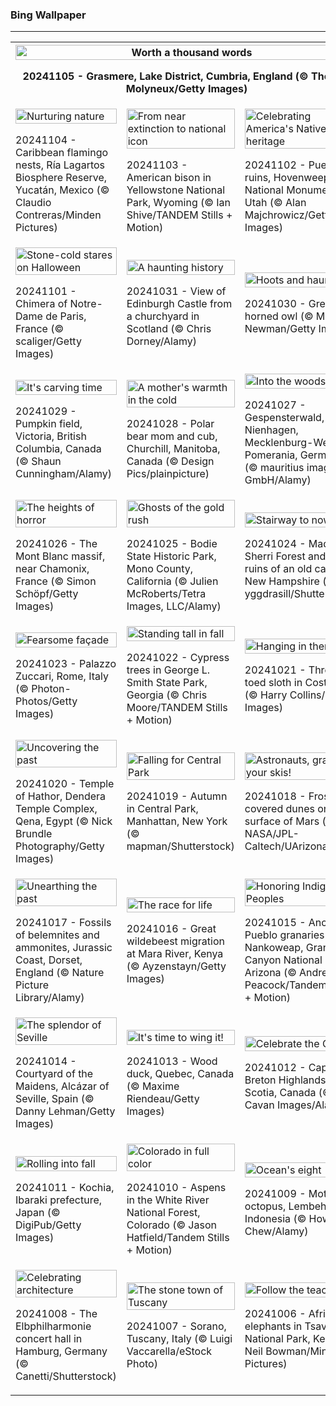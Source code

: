 <h3>
 Bing Wallpaper
</h3>
<hr/>
<table>
<tr>
<th colspan="3">
<img alt="Worth a thousand words" src="https://www.bing.com/th?id=OHR.CumbriaAutumn_EN-US4102686749_UHD.jpg&amp;rf=LaDigue_UHD.jpg&amp;pid=hp&amp;w=3840&amp;h=2160&amp;rs=1&amp;c=4" width="100%"/><p>20241105 - Grasmere, Lake District, Cumbria, England (© Thomas Molyneux/Getty Images)</p></th>
</tr>
<tr>
<td><img alt="Nurturing nature" src="https://www.bing.com/th?id=OHR.YucatanBiosphere_EN-US4019968428_UHD.jpg&amp;rf=LaDigue_UHD.jpg&amp;pid=hp&amp;w=3840&amp;h=2160&amp;rs=1&amp;c=4" width="100%"/><p>20241104 - Caribbean flamingo nests, Ría Lagartos Biosphere Reserve, Yucatán, Mexico (© Claudio Contreras/Minden Pictures)</p></td>
<td><img alt="From near extinction to national icon" src="https://www.bing.com/th?id=OHR.BisonYellowstone_EN-US4259322652_UHD.jpg&amp;rf=LaDigue_UHD.jpg&amp;pid=hp&amp;w=3840&amp;h=2160&amp;rs=1&amp;c=4" width="100%"/><p>20241103 - American bison in Yellowstone National Park, Wyoming (© Ian Shive/TANDEM Stills + Motion)</p></td>
<td><img alt="Celebrating America's Native heritage" src="https://www.bing.com/th?id=OHR.HovenweepRuins_EN-US3883549583_UHD.jpg&amp;rf=LaDigue_UHD.jpg&amp;pid=hp&amp;w=3840&amp;h=2160&amp;rs=1&amp;c=4" width="100%"/><p>20241102 - Pueblo ruins, Hovenweep National Monument, Utah (© Alan Majchrowicz/Getty Images)</p></td>
</tr>
<tr>
<td><img alt="Stone-cold stares on Halloween" src="https://www.bing.com/th?id=OHR.GargoyleParis_EN-US4049828558_UHD.jpg&amp;rf=LaDigue_UHD.jpg&amp;pid=hp&amp;w=3840&amp;h=2160&amp;rs=1&amp;c=4" width="100%"/><p>20241101 - Chimera of Notre-Dame de Paris, France (© scaliger/Getty Images)</p></td>
<td><img alt="A haunting history" src="https://www.bing.com/th?id=OHR.HauntedEdinburgh_EN-US3906244993_UHD.jpg&amp;rf=LaDigue_UHD.jpg&amp;pid=hp&amp;w=3840&amp;h=2160&amp;rs=1&amp;c=4" width="100%"/><p>20241031 - View of Edinburgh Castle from a churchyard in Scotland (© Chris Dorney/Alamy)</p></td>
<td><img alt="Hoots and haunts" src="https://www.bing.com/th?id=OHR.GreatOwl_EN-US3778222109_UHD.jpg&amp;rf=LaDigue_UHD.jpg&amp;pid=hp&amp;w=3840&amp;h=2160&amp;rs=1&amp;c=4" width="100%"/><p>20241030 - Great horned owl (© Mark Newman/Getty Images)</p></td>
</tr>
<tr>
<td><img alt="It's carving time" src="https://www.bing.com/th?id=OHR.PumpkinMist_EN-US3686565863_UHD.jpg&amp;rf=LaDigue_UHD.jpg&amp;pid=hp&amp;w=3840&amp;h=2160&amp;rs=1&amp;c=4" width="100%"/><p>20241029 - Pumpkin field, Victoria, British Columbia, Canada (© Shaun Cunningham/Alamy)</p></td>
<td><img alt="A mother's warmth in the cold" src="https://www.bing.com/th?id=OHR.PolarBearHug_EN-US3461212514_UHD.jpg&amp;rf=LaDigue_UHD.jpg&amp;pid=hp&amp;w=3840&amp;h=2160&amp;rs=1&amp;c=4" width="100%"/><p>20241028 - Polar bear mom and cub, Churchill, Manitoba, Canada (© Design Pics/plainpicture)</p></td>
<td><img alt="Into the woods" src="https://www.bing.com/th?id=OHR.GhostForest_EN-US3389955484_UHD.jpg&amp;rf=LaDigue_UHD.jpg&amp;pid=hp&amp;w=3840&amp;h=2160&amp;rs=1&amp;c=4" width="100%"/><p>20241027 - Gespensterwald, Nienhagen, Mecklenburg-West Pomerania, Germany (© mauritius images GmbH/Alamy)</p></td>
</tr>
<tr>
<td><img alt="The heights of horror" src="https://www.bing.com/th?id=OHR.MontBlancMassif_EN-US3284638409_UHD.jpg&amp;rf=LaDigue_UHD.jpg&amp;pid=hp&amp;w=3840&amp;h=2160&amp;rs=1&amp;c=4" width="100%"/><p>20241026 - The Mont Blanc massif, near Chamonix, France (© Simon Schöpf/Getty Images)</p></td>
<td><img alt="Ghosts of the gold rush" src="https://www.bing.com/th?id=OHR.BodieCalifornia_EN-US3185568116_UHD.jpg&amp;rf=LaDigue_UHD.jpg&amp;pid=hp&amp;w=3840&amp;h=2160&amp;rs=1&amp;c=4" width="100%"/><p>20241025 - Bodie State Historic Park, Mono County, California (© Julien McRoberts/Tetra Images, LLC/Alamy)</p></td>
<td><img alt="Stairway to nowhere" src="https://www.bing.com/th?id=OHR.MadameSherriCastle_EN-US3066456106_UHD.jpg&amp;rf=LaDigue_UHD.jpg&amp;pid=hp&amp;w=3840&amp;h=2160&amp;rs=1&amp;c=4" width="100%"/><p>20241024 - Madame Sherri Forest and the ruins of an old castle, New Hampshire (© yggdrasill/Shutterstock)</p></td>
</tr>
<tr><td><img alt="Fearsome façade" src="https://www.bing.com/th?id=OHR.MonsterDoor_EN-US2973387472_UHD.jpg&amp;rf=LaDigue_UHD.jpg&amp;pid=hp&amp;w=3840&amp;h=2160&amp;rs=1&amp;c=4" width="100%"/><p>20241023 - Palazzo Zuccari, Rome, Italy (© Photon-Photos/Getty Images)</p></td><td><img alt="Standing tall in fall" src="https://www.bing.com/th?id=OHR.AutumnCypress_EN-US2771131028_UHD.jpg&amp;rf=LaDigue_UHD.jpg&amp;pid=hp&amp;w=3840&amp;h=2160&amp;rs=1&amp;c=4" width="100%"/><p>20241022 - Cypress trees in George L. Smith State Park, Georgia (© Chris Moore/TANDEM Stills + Motion)</p></td><td><img alt="Hanging in there" src="https://www.bing.com/th?id=OHR.SmilingSloth_EN-US2707836219_UHD.jpg&amp;rf=LaDigue_UHD.jpg&amp;pid=hp&amp;w=3840&amp;h=2160&amp;rs=1&amp;c=4" width="100%"/><p>20241021 - Three-toed sloth in Costa Rica (© Harry Collins/Getty Images)</p></td></tr><tr><td><img alt="Uncovering the past" src="https://www.bing.com/th?id=OHR.DenderaTemple_EN-US2605709637_UHD.jpg&amp;rf=LaDigue_UHD.jpg&amp;pid=hp&amp;w=3840&amp;h=2160&amp;rs=1&amp;c=4" width="100%"/><p>20241020 - Temple of Hathor, Dendera Temple Complex, Qena, Egypt (© Nick Brundle Photography/Getty Images)</p></td><td><img alt="Falling for Central Park" src="https://www.bing.com/th?id=OHR.CentralParkAutumn_EN-US2354288950_UHD.jpg&amp;rf=LaDigue_UHD.jpg&amp;pid=hp&amp;w=3840&amp;h=2160&amp;rs=1&amp;c=4" width="100%"/><p>20241019 - Autumn in Central Park, Manhattan, New York (© mapman/Shutterstock)</p></td><td><img alt="Astronauts, grab your skis!" src="https://www.bing.com/th?id=OHR.MarsDunes_EN-US3465209450_UHD.jpg&amp;rf=LaDigue_UHD.jpg&amp;pid=hp&amp;w=3840&amp;h=2160&amp;rs=1&amp;c=4" width="100%"/><p>20241018 - Frost-covered dunes on the surface of Mars (© NASA/JPL-Caltech/UArizona)</p></td></tr><tr><td><img alt="Unearthing the past" src="https://www.bing.com/th?id=OHR.FossilsDorset_EN-US9782204825_UHD.jpg&amp;rf=LaDigue_UHD.jpg&amp;pid=hp&amp;w=3840&amp;h=2160&amp;rs=1&amp;c=4" width="100%"/><p>20241017 - Fossils of belemnites and ammonites, Jurassic Coast, Dorset, England (© Nature Picture Library/Alamy)</p></td><td><img alt="The race for life" src="https://www.bing.com/th?id=OHR.MaraMigration_EN-US9704012409_UHD.jpg&amp;rf=LaDigue_UHD.jpg&amp;pid=hp&amp;w=3840&amp;h=2160&amp;rs=1&amp;c=4" width="100%"/><p>20241016 - Great wildebeest migration at Mara River, Kenya (© Ayzenstayn/Getty Images)</p></td><td><img alt="Honoring Indigenous Peoples" src="https://www.bing.com/th?id=OHR.PuebloNankoweap_EN-US9631367700_UHD.jpg&amp;rf=LaDigue_UHD.jpg&amp;pid=hp&amp;w=3840&amp;h=2160&amp;rs=1&amp;c=4" width="100%"/><p>20241015 - Ancestral Pueblo granaries at Nankoweap, Grand Canyon National Park, Arizona (© Andrew Peacock/Tandem Stills + Motion)</p></td></tr><tr><td><img alt="The splendor of Seville" src="https://www.bing.com/th?id=OHR.AlcazarSeville_EN-US9523655289_UHD.jpg&amp;rf=LaDigue_UHD.jpg&amp;pid=hp&amp;w=3840&amp;h=2160&amp;rs=1&amp;c=4" width="100%"/><p>20241014 - Courtyard of the Maidens, Alcázar of Seville, Spain (© Danny Lehman/Getty Images)</p></td><td><img alt="It's time to wing it!" src="https://www.bing.com/th?id=OHR.QuebecDuck_EN-US9387855720_UHD.jpg&amp;rf=LaDigue_UHD.jpg&amp;pid=hp&amp;w=3840&amp;h=2160&amp;rs=1&amp;c=4" width="100%"/><p>20241013 - Wood duck, Quebec, Canada (© Maxime Riendeau/Getty Images)</p></td><td><img alt="Celebrate the Celts" src="https://www.bing.com/th?id=OHR.CelticColours_EN-US9284206130_UHD.jpg&amp;rf=LaDigue_UHD.jpg&amp;pid=hp&amp;w=3840&amp;h=2160&amp;rs=1&amp;c=4" width="100%"/><p>20241012 - Cape Breton Highlands, Nova Scotia, Canada (© Cavan Images/Alamy)</p></td></tr><tr><td><img alt="Rolling into fall" src="https://www.bing.com/th?id=OHR.KochiaJapan_EN-US9866955641_UHD.jpg&amp;rf=LaDigue_UHD.jpg&amp;pid=hp&amp;w=3840&amp;h=2160&amp;rs=1&amp;c=4" width="100%"/><p>20241011 - Kochia, Ibaraki prefecture, Japan (© DigiPub/Getty Images)</p></td><td><img alt="Colorado in full color" src="https://www.bing.com/th?id=OHR.AspensColorado_EN-US9105602602_UHD.jpg&amp;rf=LaDigue_UHD.jpg&amp;pid=hp&amp;w=3840&amp;h=2160&amp;rs=1&amp;c=4" width="100%"/><p>20241010 - Aspens in the White River National Forest, Colorado (© Jason Hatfield/Tandem Stills + Motion)</p></td><td><img alt="Ocean's eight" src="https://www.bing.com/th?id=OHR.MototiOctopus_EN-US8820270832_UHD.jpg&amp;rf=LaDigue_UHD.jpg&amp;pid=hp&amp;w=3840&amp;h=2160&amp;rs=1&amp;c=4" width="100%"/><p>20241009 - Mototi octopus, Lembeh Strait, Indonesia (© Howard Chew/Alamy)</p></td></tr><tr><td><img alt="Celebrating architecture" src="https://www.bing.com/th?id=OHR.ElbePhilharmonic_EN-US8658450086_UHD.jpg&amp;rf=LaDigue_UHD.jpg&amp;pid=hp&amp;w=3840&amp;h=2160&amp;rs=1&amp;c=4" width="100%"/><p>20241008 - The Elbphilharmonie concert hall in Hamburg, Germany (© Canetti/Shutterstock)</p></td><td><img alt="The stone town of Tuscany" src="https://www.bing.com/th?id=OHR.SoranoItaly_EN-US2208208147_UHD.jpg&amp;rf=LaDigue_UHD.jpg&amp;pid=hp&amp;w=3840&amp;h=2160&amp;rs=1&amp;c=4" width="100%"/><p>20241007 - Sorano, Tuscany, Italy (© Luigi Vaccarella/eStock Photo)</p></td><td><img alt="Follow the teacher!" src="https://www.bing.com/th?id=OHR.ElephantTeacher_EN-US8363933732_UHD.jpg&amp;rf=LaDigue_UHD.jpg&amp;pid=hp&amp;w=3840&amp;h=2160&amp;rs=1&amp;c=4" width="100%"/><p>20241006 - African elephants in Tsavo East National Park, Kenya (© Neil Bowman/Minden Pictures)</p></td></tr></table>
